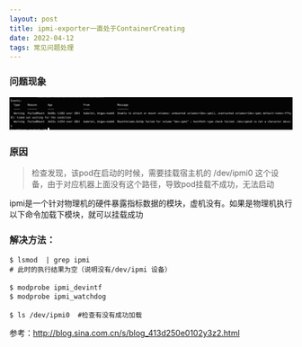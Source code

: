 ```yaml
---
layout: post
title: ipmi-exporter一直处于ContainerCreating
date: 2022-04-12 
tags: 常见问题处理
---
```

### 问题现象
![](/images/posts/error/ipmi.png)

### 原因
> 检查发现，该pod在启动的时候，需要挂载宿主机的 /dev/ipmi0 这个设备，由于对应机器上面没有这个路径，导致pod挂载不成功，无法启动

ipmi是一个针对物理机的硬件暴露指标数据的模块，虚机没有。如果是物理机执行以下命令加载下模块，就可以挂载成功

### 解决方法：
```
$ lsmod  | grep ipmi
# 此时的执行结果为空（说明没有/dev/ipmi 设备）

$ modprobe ipmi_devintf
$ modprobe ipmi_watchdog

$ ls /dev/ipmi0  #检查有没有成功加载
```
参考：http://blog.sina.com.cn/s/blog_413d250e0102y3z2.html